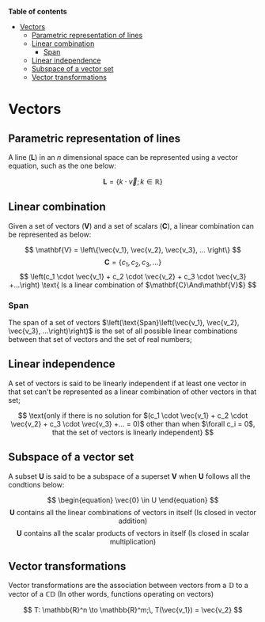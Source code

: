 **Table of contents**

- [Vectors](#vectors)
  - [Parametric representation of lines](#parametric-representation-of-lines)
  - [Linear combination](#linear-combination)
    - [Span](#span)
  - [Linear independence](#linear-independence)
  - [Subspace of a vector set](#subspace-of-a-vector-set)
  - [Vector transformations](#vector-transformations)

# Vectors 

## Parametric representation of lines

A line $(\mathbf{L})$ in an $n$ dimensional space can be represented using a vector equation, such as the one below:

$$
\mathbf{L} = \{k \cdot \vec{v};\, k \in \mathbb{R}\}
$$

## Linear combination

Given a set of vectors $(\mathbf{V})$ and a set of scalars $(\mathbf{C})$, a linear combination can be represented as below:

$$
\mathbf{V} = \left\{\vec{v_1}, \vec{v_2}, \vec{v_3}, ... \right\}
$$
$$
\mathbf{C} = \left\{c_1, c_2, c_3, ... \right\}
$$
$$
\left(c_1 \cdot \vec{v_1} + c_2 \cdot \vec{v_2} + c_3 \cdot \vec{v_3} +...\right) \text{ Is a linear combination of $\mathbf{C}\And\mathbf{V}$}
$$

### Span

The span of a set of vectors $\left(\text{Span}\left(\vec{v_1}, \vec{v_2}, \vec{v_3}, ...\right)\right)$ is the set of all possible linear combinations between that set of vectors and the set of real numbers;

## Linear independence

A set of vectors is said to be linearly independent if at least one vector in that set can't be represented as a linear combination of other vectors in that set;

$$
\text{only if there is no solution for $(c_1 \cdot \vec{v_1} + c_2 \cdot \vec{v_2} + c_3 \cdot \vec{v_3} +... = 0)$ other than when $\forall c_i = 0$, that the set of vectors is linearly independent}
$$

## Subspace of a vector set

A subset $\mathbf{U}$ is said to be a subspace of a superset $\mathbf{V}$ when $\mathbf{U}$ follows all the condtions below:

$$
\begin{equation}
\vec{0} \in U
\end{equation}
$$
$$
\begin{equation}
\text{$\mathbf{U}$ contains all the linear combinations of vectors in itself (Is closed in vector addition)}
\end{equation}  
$$
$$
\begin{equation}
\text{$\mathbf{U}$ contains all the scalar products of vectors in itself (Is closed in scalar multiplication)}
\end{equation}  
$$

## Vector transformations

Vector transformations are the association between vectors from a $\mathbb{D}$ to a vector of a $\mathbb{CD}$ (In other words, functions operating on vectors)

$$
T: \mathbb{R}^n \to \mathbb{R}^m;\, T(\vec{v_1}) = \vec{v_2}
$$